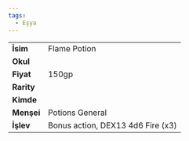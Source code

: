 ```yaml
---
tags:
  - Eşya
---  
```

  
|  |  |  
|---|---|  
| **İsim** | Flame Potion|  
| **Okul** | |  
| **Fiyat** | 150gp|  
| **Rarity** | |  
| **Kimde** | |  
| **Menşei** | Potions General|  
| **İşlev** | Bonus action, DEX13 4d6 Fire (x3)|  
